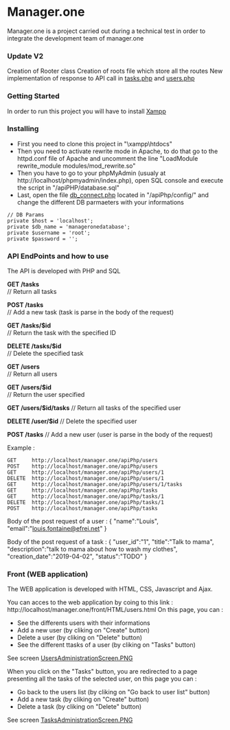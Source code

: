 # Manager.one

Manager.one is a project carried out during a technical test in order to integrate the development team of manager.one

### Update V2

Creation of Rooter class
Creation of roots file which store all the routes
New implementation of response to API call in [tasks.php](https://github.com/LouisFontaine/manager.one/blob/master/apiPhp/api/tasks.php) and [users.php](https://github.com/LouisFontaine/manager.one/blob/master/apiPhp/api/users.php)


### Getting Started

In order to run this project you will have to install [Xampp](https://www.apachefriends.org/fr/index.html)

### Installing

* First you need to clone this project in "\xampp\htdocs"
* Then you need to activate rewrite mode in Apache, to do that go to the httpd.conf file of Apache and uncomment the line "LoadModule rewrite_module modules/mod_rewrite.so"
* Then you have to go to your phpMyAdmin (usualy at http://localhost/phpmyadmin/index.php), open SQL console and execute the script in "/apiPHP/database.sql"
* Last, open the file [db_connect.php](https://github.com/LouisFontaine/manager.one/blob/master/apiPhp/database.sql) located in "/apiPhp/config/" and change the different DB parmaeters with your informations
```
// DB Params
private $host = 'localhost';
private $db_name = 'manageronedatabase';
private $username = 'root';
private $password = '';
```


### API EndPoints and how to use

The API is developed with PHP and SQL

**GET /tasks**			    
// Return all tasks

**POST /tasks** 		        
// Add a new task (task is parse in the body of the request)

**GET /tasks/$id**		    
// Return the task with the specified ID

**DELETE /tasks/$id**		    
// Delete the specified task

**GET /users**			    
// Return all users

**GET /users/$id**		    
// Return the user specified

**GET /users/$id/tasks**
// Return all tasks of the specified user

**DELETE /user/$id**
// Delete the specified user

**POST /tasks**
// Add a new user (user is parse in the body of the request)

Example :
```
GET     http://localhost/manager.one/apiPhp/users
POST    http://localhost/manager.one/apiPhp/users
GET     http://localhost/manager.one/apiPhp/users/1
DELETE  http://localhost/manager.one/apiPhp/users/1
GET     http://localhost/manager.one/apiPhp/users/1/tasks
GET     http://localhost/manager.one/apiPhp/tasks
GET     http://localhost/manager.one/apiPhp/tasks/1
DELETE  http://localhost/manager.one/apiPhp/tasks/1
POST    http://localhost/manager.one/apiPhp/tasks
```
Body of the post request of a user :
{
    "name":"Louis",
    "email":"louis.fontaine@efrei.net"
}

Body of the post request of a task :
{
    "user_id":"1",
    "title":"Talk to mama",
    "description":"talk to mama about how to wash my clothes",
    "creation_date":"2019-04-02",
    "status":"TODO"
}

### Front (WEB application)

The WEB application is developed with HTML, CSS, Javascript and Ajax.

You can acces to the web application by coing to this link : http://localhost/manager.one/front/HTML/users.html
On this page, you can :
* See the differents users with their informations
* Add a new user (by cliking on "Create" button)
* Delete a user (by cliking on "Delete" button)
* See the different ttasks of a user (by cliking on "Tasks" button)

See screen [UsersAdministrationScreen.PNG](https://github.com/LouisFontaine/manager.one/blob/master/UsersAdministrationScreen.PNG)

When you click on the "Tasks" button, you are redirected to a page presenting all the tasks of the selected user, on this page you can :
* Go back to the users list (by cliking on "Go back to user list" button)
* Add a new task (by cliking on "Create" button)
* Delete a task (by cliking on "Delete" button)

See screen [TasksAdministrationScreen.PNG](https://github.com/LouisFontaine/manager.one/blob/master/TasksAdministrationScreen.PNG)
